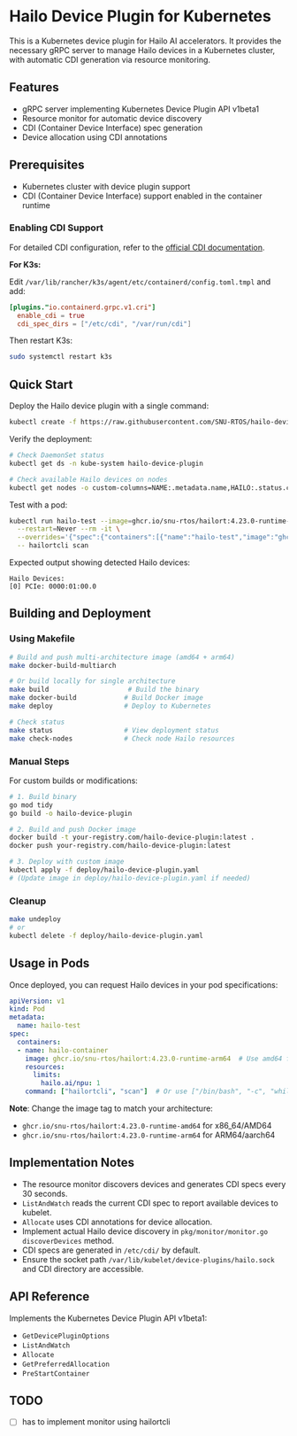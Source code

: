 # Hailo Device Plugin for Kubernetes

This is a Kubernetes device plugin for Hailo AI accelerators. It provides the necessary gRPC server to manage Hailo devices in a Kubernetes cluster, with automatic CDI generation via resource monitoring.

## Features

- gRPC server implementing Kubernetes Device Plugin API v1beta1
- Resource monitor for automatic device discovery
- CDI (Container Device Interface) spec generation
- Device allocation using CDI annotations

## Prerequisites

- Kubernetes cluster with device plugin support
- CDI (Container Device Interface) support enabled in the container runtime

### Enabling CDI Support

For detailed CDI configuration, refer to the [official CDI documentation](https://github.com/cncf-tags/container-device-interface#how-to-configure-cdi).

**For K3s:**

Edit `/var/lib/rancher/k3s/agent/etc/containerd/config.toml.tmpl` and add:

```toml
[plugins."io.containerd.grpc.v1.cri"]
  enable_cdi = true
  cdi_spec_dirs = ["/etc/cdi", "/var/run/cdi"]
```

Then restart K3s:
```bash
sudo systemctl restart k3s
```

## Quick Start

Deploy the Hailo device plugin with a single command:

```bash
kubectl create -f https://raw.githubusercontent.com/SNU-RTOS/hailo-device-plugin/main/deploy/hailo-device-plugin.yaml
```

Verify the deployment:

```bash
# Check DaemonSet status
kubectl get ds -n kube-system hailo-device-plugin

# Check available Hailo devices on nodes
kubectl get nodes -o custom-columns=NAME:.metadata.name,HAILO:.status.capacity.hailo\\.ai/npu
```

Test with a pod:

```bash
kubectl run hailo-test --image=ghcr.io/snu-rtos/hailort:4.23.0-runtime-amd64 \
  --restart=Never --rm -it \
  --overrides='{"spec":{"containers":[{"name":"hailo-test","image":"ghcr.io/snu-rtos/hailort:4.23.0-runtime-arm64","command":["hailortcli","scan"],"resources":{"limits":{"hailo.ai/npu":"1"}}}]}}' \
  -- hailortcli scan
```

Expected output showing detected Hailo devices:

```
Hailo Devices:
[0] PCIe: 0000:01:00.0
```

## Building and Deployment

### Using Makefile

```bash
# Build and push multi-architecture image (amd64 + arm64)
make docker-build-multiarch

# Or build locally for single architecture
make build                    # Build the binary
make docker-build            # Build Docker image
make deploy                  # Deploy to Kubernetes

# Check status
make status                  # View deployment status
make check-nodes             # Check node Hailo resources
```

### Manual Steps

For custom builds or modifications:

```bash
# 1. Build binary
go mod tidy
go build -o hailo-device-plugin

# 2. Build and push Docker image
docker build -t your-registry.com/hailo-device-plugin:latest .
docker push your-registry.com/hailo-device-plugin:latest

# 3. Deploy with custom image
kubectl apply -f deploy/hailo-device-plugin.yaml
# (Update image in deploy/hailo-device-plugin.yaml if needed)
```

### Cleanup

```bash
make undeploy
# or
kubectl delete -f deploy/hailo-device-plugin.yaml
```

## Usage in Pods

Once deployed, you can request Hailo devices in your pod specifications:

```yaml
apiVersion: v1
kind: Pod
metadata:
  name: hailo-test
spec:
  containers:
  - name: hailo-container
    image: ghcr.io/snu-rtos/hailort:4.23.0-runtime-arm64  # Use amd64 for x86 architecture
    resources:
      limits:
        hailo.ai/npu: 1
    command: ["hailortcli", "scan"]  # Or use ["/bin/bash", "-c", "while true; do sleep 30; done;"] for long-running pod
```

**Note**: Change the image tag to match your architecture:
- `ghcr.io/snu-rtos/hailort:4.23.0-runtime-amd64` for x86_64/AMD64
- `ghcr.io/snu-rtos/hailort:4.23.0-runtime-arm64` for ARM64/aarch64

## Implementation Notes

- The resource monitor discovers devices and generates CDI specs every 30 seconds.
- `ListAndWatch` reads the current CDI spec to report available devices to kubelet.
- `Allocate` uses CDI annotations for device allocation.
- Implement actual Hailo device discovery in `pkg/monitor/monitor.go` `discoverDevices` method.
- CDI specs are generated in `/etc/cdi/` by default.
- Ensure the socket path `/var/lib/kubelet/device-plugins/hailo.sock` and CDI directory are accessible.

## API Reference

Implements the Kubernetes Device Plugin API v1beta1:
- `GetDevicePluginOptions`
- `ListAndWatch`
- `Allocate`
- `GetPreferredAllocation`
- `PreStartContainer`

## TODO

- [ ] has to implement monitor using hailortcli